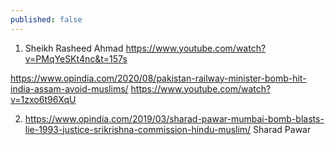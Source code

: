 ```yaml
---
published: false
---
```


1. Sheikh Rasheed Ahmad
https://www.youtube.com/watch?v=PMqYeSKt4nc&t=157s

https://www.opindia.com/2020/08/pakistan-railway-minister-bomb-hit-india-assam-avoid-muslims/
https://www.youtube.com/watch?v=1zxo6t96XqU

2. https://www.opindia.com/2019/03/sharad-pawar-mumbai-bomb-blasts-lie-1993-justice-srikrishna-commission-hindu-muslim/
Sharad Pawar

